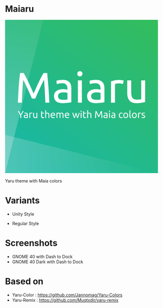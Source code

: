 # Maiaru

![Maiaru Logo](https://github.com/kuroehanako/Maiaru/blob/1f71cd07cc055abcd1e030cab23c2db23f0230bf/maiaru-logo.png)

Yaru theme with Maia colors

# Variants

 - Unity Style
 
 - Regular Style 

# Screenshots

 - GNOME 40 with Dash to Dock
 - GNOME 40 Dark with Dash to Dock

# Based on

 - Yaru-Color : https://github.com/Jannomag/Yaru-Colors
 - Yaru-Remix : https://github.com/Muqtxdir/yaru-remix
